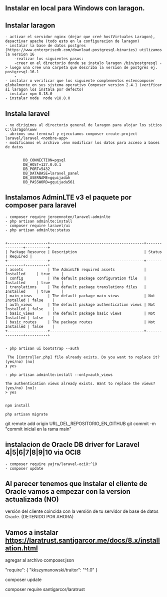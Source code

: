 

## Instalar en local para Windows con laragon.
## Instalar laragon 
  
    - activar el servidor nginx (dejar que creé hostVirtuales Laragon), desactivar apache (todo esto en la configuracion de laragon)
    - instalar la base de datos postgres (https://www.enterprisedb.com/download-postgresql-binaries) utilizamos la version 16
        -realizar los siguientes pasos:
        -creer en el directorio donde se instalo laragon /bin/postgresql -> luego una cree una carpeta que describa la version de postgres ej. postgresql-16.1
        -
    - instalar o verificar que los siguiente complementos estencomposer globalmente en sus sistema operativo Composer version 2.4.1 (verificar si laragon los instala por defecto)
    - instalar npm 8.18.0
    - instalar node  node v18.8.0

## Instala laravel
    - no dirigimos al directorio general de laragon para alojar los sitios C:\laragon\www
    - abrimos una terminal y ejecutamos composer create-project laravel/laravel <nombre-app>
    - modificamos el archivo .env modificar los datos para acceso a bases de datos


            DB_CONNECTION=pgsql
            DB_HOST=127.0.0.1
            DB_PORT=5432
            DB_DATABASE=laravel_panel
            DB_USERNAME=gquijadah
            DB_PASSWORD=gquijada561

## Instalamos AdminLTE v3 el paquete por composer para laravel 
    
    - composer require jeroennoten/laravel-adminlte
    - php artisan adminlte:install
    - composer require laravel/ui
    - php artisan adminlte:status

    
    +------------------+------------------------------------------+---------------+----------+
    | Package Resource | Description                              | Status        | Required |
    +------------------+------------------------------------------+---------------+----------+
    | assets           | The AdminLTE required assets             | Installed     | true     |
    | config           | The default package configuration file   | Installed     | true     |
    | translations     | The default package translations files   | Installed     | true     |
    | main_views       | The default package main views           | Not Installed | false    |
    | auth_views       | The default package authentication views | Not Installed | false    |
    | basic_views      | The default package basic views          | Not Installed | false    |
    | basic_routes     | The package routes                       | Not Installed | false    |
    +------------------+------------------------------------------+---------------+----------+


    - php artisan ui bootstrap --auth

     The [Controller.php] file already exists. Do you want to replace it? (yes/no) [no]
    ❯ yes

    - php artisan adminlte:install --only=auth_views

    The authentication views already exists. Want to replace the views? (yes/no) [no]:
    > yes


    npm install

    php artisan migrate

git remote add origin URL_DEL_REPOSITORIO_EN_GITHUB
git commit -m "commit inicial en la rama main"



## instalacion de Oracle DB driver for Laravel 4|5|6|7|8|9|10 via OCI8

    - composer require yajra/laravel-oci8:^10
    - composer update

## Al parecer tenemos que instalar el cliente de Oracle vamos a empezar con la version actualizada (NO)

 versión del cliente coincida con la versión de tu servidor de base de datos Oracle. (DETENIDO POR AHORA)

## Vamos a instalar https://laratrust.santigarcor.me/docs/8.x/installation.html
 agregar al archivo composer.json

"require": {
    "kkszymanowski/traitor": "^1.0"
}

composer update

composer require santigarcor/laratrust



